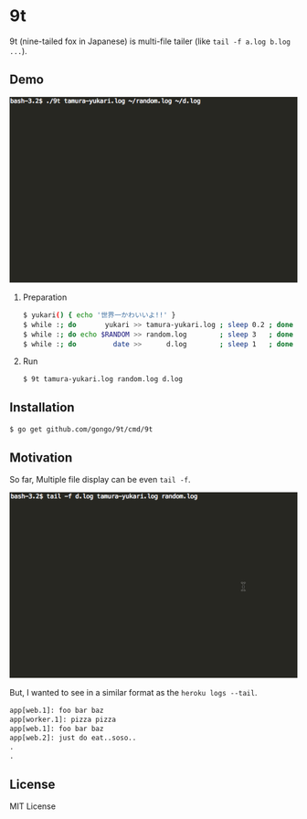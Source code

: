 9t
==============================

9t (nine-tailed fox in Japanese) is multi-file tailer (like `tail -f a.log b.log ...`).

Demo
------------------------------

![Demo](./images/9t.gif)

1. Preparation

    ```sh
    $ yukari() { echo '世界一かわいいよ!!' }
    $ while :; do       yukari >> tamura-yukari.log ; sleep 0.2 ; done
    $ while :; do echo $RANDOM >> random.log        ; sleep 3   ; done
    $ while :; do         date >>      d.log        ; sleep 1   ; done
    ```

1. Run

    ```
    $ 9t tamura-yukari.log random.log d.log
    ```

Installation
------------------------------

```
$ go get github.com/gongo/9t/cmd/9t
```

Motivation
------------------------------

So far, Multiple file display can be even `tail -f`.

![Demo](./images/tailf.gif)

But, I wanted to see in a similar format as the `heroku logs --tail`.

```
app[web.1]: foo bar baz
app[worker.1]: pizza pizza
app[web.1]: foo bar baz
app[web.2]: just do eat..soso..
.
.
```

License
------------------------------

MIT License

